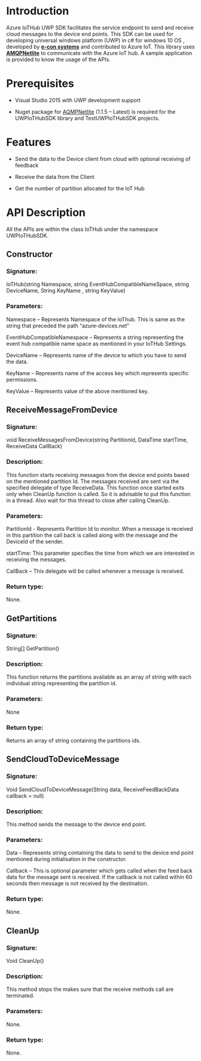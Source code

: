 Introduction
============

Azure IoTHub UWP SDK facilitates the service endpoint to send and
receive cloud messages to the device end points. This SDK can be used
for developing universal windows platform (UWP) in c\# for windows 10 OS
, developed by [**e-con
systems**](http://www.e-consystems.com/iot-gateway.asp) and contributed
to Azure IoT. This library uses
[**AMQPNetlite**](https://github.com/Azure/amqpnetlite) to communicate
with the Azure IoT hub. A sample application is provided to know the
usage of the APIs.

Prerequisites
=============

-   Visual Studio 2015 with UWP development support

-   Nuget package for
    [AQMPNetlite](https://www.nuget.org/packages/AMQPNetLite/) (1.1.5
    – Latest) is required for the UWPIoTHubSDK library and
    TestUWPIoTHubSDK projects.

Features
========

-   Send the data to the Device client from cloud with optional
    receiving of feedback

-   Receive the data from the Client

-   Get the number of partition allocated for the IoT Hub

API Description 
================

All the APIs are within the class IoTHub under the namespace
UWPIoTHubSDK.

Constructor
-----------

### Signature:

IoTHub(string Namespace, string EventHubCompatibleNameSpace, string
DeviceName, String KeyName , string KeyValue)

### Parameters:

Namespace – Represents Namespace of the IoThub. This is same as the
string that preceded the path “azure-devices.net”

EventHubCompatibleNamespace – Represents a string representing the event
hub compatible name space as mentioned in your IoTHub Settings.

DeviceName – Represents name of the device to which you have to send the
data.

KeyName – Represents name of the access key which represents specific
permissions.

KeyValue – Represents value of the above mentioned key.

ReceiveMessageFromDevice
------------------------

### Signature:

void ReceiveMessagesFromDevice(string PartitionId, DataTime startTime,
ReceiveData CallBack)

### Description:

This function starts receiving messages from the device end points based
on the mentioned partition Id. The messages received are sent via the
specified delegate of type ReceiveData. This function once started exits
only when CleanUp function is called. So it is advisable to put this
function in a thread. Also wait for this thread to close after calling
CleanUp.

### Parameters:

PartitionId - Represents Partition Id to monitor. When a message is
received in this partition the call back is called along with the
message and the DeviceId of the sender.

startTime: This parameter specifies the time from which we are
interested in receiving the messages.

CallBack – This delegate will be called whenever a message is received.

### Return type:

None.

GetPartitions
-------------

### Signature:

String\[\] GetPartition()

### Description:

This function returns the partitions available as an array of string
with each individual string representing the partition id.

### Parameters:

None

### Return type:

Returns an array of string containing the partitions ids.

SendCloudToDeviceMessage
------------------------

### Signature:

Void SendCloudToDeviceMessage(String data, ReceiveFeedBackData callback
= null)

### Description:

This method sends the message to the device end point.

### Parameters:

Data – Represents string containing the data to send to the device end
point mentioned during initialisation in the constructor.

Callback – This is optional parameter which gets called when the feed
back data for the message sent is received. If the callback is not
called within 60 seconds then message is not received by the
destination.

### Return type:

None.

CleanUp
-------

### Signature:

Void CleanUp()

### Description:

This method stops the makes sure that the receive methods call are
terminated.

### Parameters:

None.

### Return type:

None.
